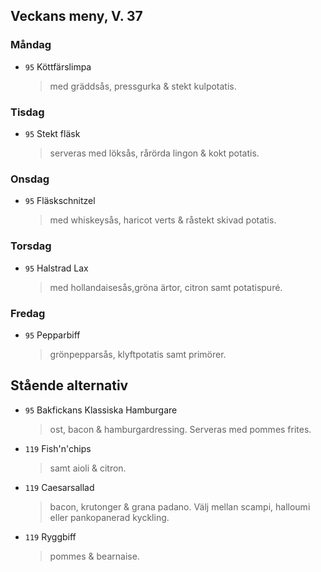## Veckans meny, V. 37

### Måndag 

* `95` Köttfärslimpa
  > med gräddsås, pressgurka & stekt kulpotatis.
  


### Tisdag

* `95` Stekt fläsk
  > serveras med löksås, rårörda lingon & kokt potatis.  
  


### Onsdag

* `95`  Fläskschnitzel 
  >  med whiskeysås, haricot verts & råstekt skivad potatis. 

### Torsdag

* `95`  Halstrad Lax
  > med hollandaisesås,gröna ärtor, citron samt potatispuré. 


### Fredag

* `95` Pepparbiff
  > grönpepparsås, klyftpotatis samt primörer. 


## Stående alternativ

* `95` Bakfickans Klassiska Hamburgare
  > ost, bacon & hamburgardressing. Serveras med pommes frites.

* `119` Fish'n'chips  
  >  samt aioli & citron.

* `119` Caesarsallad
  > bacon, krutonger & grana padano. Välj mellan scampi, halloumi eller pankopanerad kyckling.
  
* `119` Ryggbiff
  > pommes & bearnaise.

